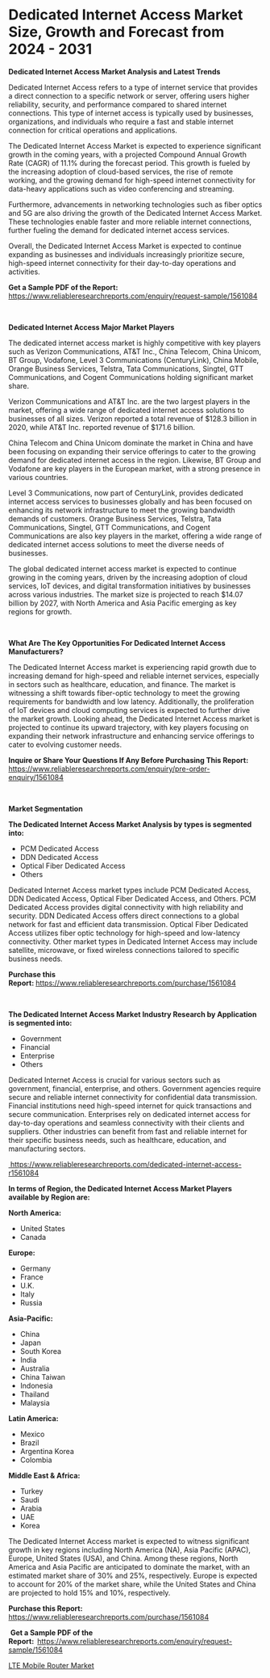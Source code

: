 <p><h1>Dedicated Internet Access Market Size, Growth and Forecast from 2024 - 2031</h1></p><p><strong>Dedicated Internet Access Market Analysis and Latest Trends</strong></p>
<p><p>Dedicated Internet Access refers to a type of internet service that provides a direct connection to a specific network or server, offering users higher reliability, security, and performance compared to shared internet connections. This type of internet access is typically used by businesses, organizations, and individuals who require a fast and stable internet connection for critical operations and applications.</p><p>The Dedicated Internet Access Market is expected to experience significant growth in the coming years, with a projected Compound Annual Growth Rate (CAGR) of 11.1% during the forecast period. This growth is fueled by the increasing adoption of cloud-based services, the rise of remote working, and the growing demand for high-speed internet connectivity for data-heavy applications such as video conferencing and streaming.</p><p>Furthermore, advancements in networking technologies such as fiber optics and 5G are also driving the growth of the Dedicated Internet Access Market. These technologies enable faster and more reliable internet connections, further fueling the demand for dedicated internet access services.</p><p>Overall, the Dedicated Internet Access Market is expected to continue expanding as businesses and individuals increasingly prioritize secure, high-speed internet connectivity for their day-to-day operations and activities.</p></p>
<p><strong>Get a Sample PDF of the Report:&nbsp;</strong> <a href="https://www.reliableresearchreports.com/enquiry/request-sample/1561084">https://www.reliableresearchreports.com/enquiry/request-sample/1561084</a></p>
<p>&nbsp;</p>
<p><strong>Dedicated Internet Access Major Market Players</strong></p>
<p><p>The dedicated internet access market is highly competitive with key players such as Verizon Communications, AT&T Inc., China Telecom, China Unicom, BT Group, Vodafone, Level 3 Communications (CenturyLink), China Mobile, Orange Business Services, Telstra, Tata Communications, Singtel, GTT Communications, and Cogent Communications holding significant market share.</p><p>Verizon Communications and AT&T Inc. are the two largest players in the market, offering a wide range of dedicated internet access solutions to businesses of all sizes. Verizon reported a total revenue of $128.3 billion in 2020, while AT&T Inc. reported revenue of $171.6 billion.</p><p>China Telecom and China Unicom dominate the market in China and have been focusing on expanding their service offerings to cater to the growing demand for dedicated internet access in the region. Likewise, BT Group and Vodafone are key players in the European market, with a strong presence in various countries.</p><p>Level 3 Communications, now part of CenturyLink, provides dedicated internet access services to businesses globally and has been focused on enhancing its network infrastructure to meet the growing bandwidth demands of customers. Orange Business Services, Telstra, Tata Communications, Singtel, GTT Communications, and Cogent Communications are also key players in the market, offering a wide range of dedicated internet access solutions to meet the diverse needs of businesses.</p><p>The global dedicated internet access market is expected to continue growing in the coming years, driven by the increasing adoption of cloud services, IoT devices, and digital transformation initiatives by businesses across various industries. The market size is projected to reach $14.07 billion by 2027, with North America and Asia Pacific emerging as key regions for growth.</p></p>
<p>&nbsp;</p>
<p><strong>What Are The Key Opportunities For Dedicated Internet Access Manufacturers?</strong></p>
<p><p>The Dedicated Internet Access market is experiencing rapid growth due to increasing demand for high-speed and reliable internet services, especially in sectors such as healthcare, education, and finance. The market is witnessing a shift towards fiber-optic technology to meet the growing requirements for bandwidth and low latency. Additionally, the proliferation of IoT devices and cloud computing services is expected to further drive the market growth. Looking ahead, the Dedicated Internet Access market is projected to continue its upward trajectory, with key players focusing on expanding their network infrastructure and enhancing service offerings to cater to evolving customer needs.</p></p>
<p><strong>Inquire or Share Your Questions If Any Before Purchasing This Report:</strong> <a href="https://www.reliableresearchreports.com/enquiry/pre-order-enquiry/1561084">https://www.reliableresearchreports.com/enquiry/pre-order-enquiry/1561084</a></p>
<p>&nbsp;</p>
<p><strong>Market Segmentation</strong></p>
<p><strong>The Dedicated Internet Access Market Analysis by types is segmented into:</strong></p>
<p><ul><li>PCM Dedicated Access</li><li>DDN Dedicated Access</li><li>Optical Fiber Dedicated Access</li><li>Others</li></ul></p>
<p><p>Dedicated Internet Access market types include PCM Dedicated Access, DDN Dedicated Access, Optical Fiber Dedicated Access, and Others. PCM Dedicated Access provides digital connectivity with high reliability and security. DDN Dedicated Access offers direct connections to a global network for fast and efficient data transmission. Optical Fiber Dedicated Access utilizes fiber optic technology for high-speed and low-latency connectivity. Other market types in Dedicated Internet Access may include satellite, microwave, or fixed wireless connections tailored to specific business needs.</p></p>
<p><strong>Purchase this Report:&nbsp;</strong><a href="https://www.reliableresearchreports.com/purchase/1561084">https://www.reliableresearchreports.com/purchase/1561084</a></p>
<p>&nbsp;</p>
<p><strong>The Dedicated Internet Access Market Industry Research by Application is segmented into:</strong></p>
<p><ul><li>Government</li><li>Financial</li><li>Enterprise</li><li>Others</li></ul></p>
<p><p>Dedicated Internet Access is crucial for various sectors such as government, financial, enterprise, and others. Government agencies require secure and reliable internet connectivity for confidential data transmission. Financial institutions need high-speed internet for quick transactions and secure communication. Enterprises rely on dedicated internet access for day-to-day operations and seamless connectivity with their clients and suppliers. Other industries can benefit from fast and reliable internet for their specific business needs, such as healthcare, education, and manufacturing sectors.</p></p>
<p><a href="https://www.reliableresearchreports.com/dedicated-internet-access-r1561084">&nbsp;https://www.reliableresearchreports.com/dedicated-internet-access-r1561084</a></p>
<p><strong>In terms of Region, the Dedicated Internet Access Market Players available by Region are:</strong></p>
<p>
    <p> <strong> North America: </strong>
        <ul>
            <li>United States</li>
            <li>Canada</li>
        </ul>
        </p> 
    <p> <strong> Europe: </strong>
        <ul>
            <li>Germany</li>
            <li>France</li>
            <li>U.K.</li>
            <li>Italy</li>
            <li>Russia</li>
        </ul>
        </p> 
    <p> <strong> Asia-Pacific: </strong>
        <ul>
            <li>China</li>
            <li>Japan</li>
            <li>South Korea</li>
            <li>India</li>
            <li>Australia</li>
            <li>China Taiwan</li>
            <li>Indonesia</li>
            <li>Thailand</li>
            <li>Malaysia</li>
        </ul>
        </p> 
    <p> <strong> Latin America: </strong>
        <ul>
            <li>Mexico</li>
            <li>Brazil</li>
            <li>Argentina Korea</li>
            <li>Colombia</li>
        </ul>
        </p> 
    <p> <strong> Middle East & Africa: </strong>
        <ul>
            <li>Turkey</li>
            <li>Saudi</li>
            <li>Arabia</li>
            <li>UAE</li>
            <li>Korea</li>
        </ul>
    </p>
    </p>
<p><p>The Dedicated Internet Access market is expected to witness significant growth in key regions including North America (NA), Asia Pacific (APAC), Europe, United States (USA), and China. Among these regions, North America and Asia Pacific are anticipated to dominate the market, with an estimated market share of 30% and 25%, respectively. Europe is expected to account for 20% of the market share, while the United States and China are projected to hold 15% and 10%, respectively.</p></p>
<p><strong>Purchase this Report: </strong><a href="https://www.reliableresearchreports.com/purchase/1561084">https://www.reliableresearchreports.com/purchase/1561084</a></p>
<p>&nbsp;<strong>Get a Sample PDF of the Report:&nbsp;&nbsp;</strong><a href="https://www.reliableresearchreports.com/enquiry/request-sample/1561084">https://www.reliableresearchreports.com/enquiry/request-sample/1561084</a></p>
<p><strong></strong></p>
<p><p><a href="https://github.com/NorbertYates/Market-Research-Report-List-4/blob/main/lte-mobile-router-market.md">LTE Mobile Router Market</a></p></p>